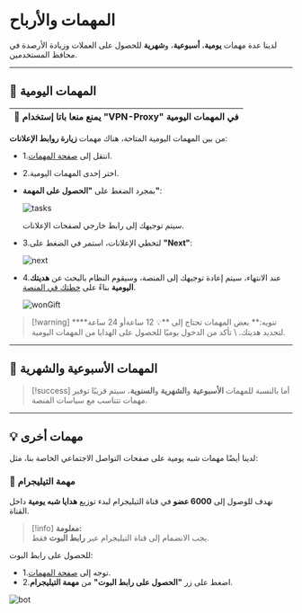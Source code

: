# المهمات والأرباح

لدينا عدة مهمات **يومية**، **أسبوعية**، و**شهرية** للحصول على العملات وزيادة الأرصدة في محافظ المستخدمين.

---

## 📅 المهمات اليومية

| **🔴 يمنع منعا باتا إستخدام "VPN-Proxy" في المهمات اليومية** |
| ------------------------------------------------------------ |

من بين المهمات اليومية المتاحة، هناك مهمات **زيارة روابط الإعلانات**:

- 1.انتقل إلى [صفحة المهمات](/dashboard/finance/tasks).
- 2.اختر إحدى المهمات اليومية.

- بمجرد الضغط على **"الحصول على المهمة"**:

  ![tasks](/docs/assets/images/tasks.png)

  سيتم توجيهك إلى رابط خارجي لصفحات الإعلانات.

- 3.لتخطي الإعلانات، استمر في الضغط على **"Next"**:

  ![next](/docs/assets/images/next.png)

- 4.عند الانتهاء، سيتم إعادة توجيهك إلى المنصة، وسيقوم النظام بالبحث عن **هديتك اليومية** بناءً على [خطتك في المنصة](/explore/support/subscriptions).

  ![wonGift](/docs/assets/images/wonGift.png)

> [!warning] \*\*تنويه:\*\* بعض المهمات تحتاج إلى \*\*💡 12 ساعةأو 24 ساعة\*\* لتجديد هديتك. \\
> تأكد من الدخول يوميًا للحصول على الهدايا من المهمات اليومية.

---

## 📆 المهمات الأسبوعية والشهرية

> [!success] أما بالنسبة للمهمات **الأسبوعية** و**الشهرية** و**السنوية**، سيتم قريبًا توفير مهمات تتناسب مع سياسات المنصة.

---

## 💡 مهمات أخرى

لدينا أيضًا مهمات شبه يومية على صفحات التواصل الاجتماعي الخاصة بنا، مثل:

### 📢 مهمة التيليجرام

نهدف للوصول إلى **6000 عضو** في قناة التيليجرام لبدء توزيع **هدايا شبه يومية** داخل القناة.

> [!info] **معلومة:**  
> يجب الانضمام إلى قناة التيليجرام عبر **رابط البوت** فقط.

للحصول على رابط البوت:

- 1.توجه إلى [صفحة المهمات](/dashboard/finance/tasks).
- 2.اضغط على زر **"الحصول على رابط البوت"** من **مهمة التيليجرام**.

![bot](/docs/assets/images/botInviteLink.png)

